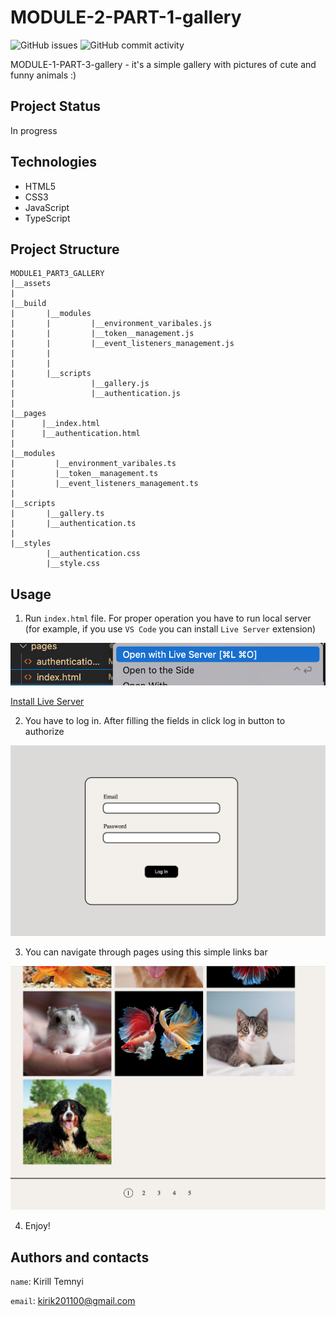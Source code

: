 # MODULE-2-PART-1-gallery #

![GitHub issues](https://img.shields.io/github/issues/MonkeyBoy248/module2_part1_gallery)
![GitHub commit activity](https://img.shields.io/github/commit-activity/w/MonkeyBoy248/module2_part1_gallery)

MODULE-1-PART-3-gallery - it's a simple gallery with pictures of cute and funny animals :)

## Project Status ##

In progress

## Technologies ##

* HTML5
* CSS3
* JavaScript
* TypeScript

## Project Structure ##

```
MODULE1_PART3_GALLERY
|__assets
|
|__build
|       |__modules
|       |         |__environment_varibales.js
|       |         |__token__management.js
|       |         |__event_listeners_management.js
|       |
|       |
|       |__scripts
|                 |__gallery.js
|                 |__authentication.js
|
|__pages
|      |__index.html
|      |__authentication.html
|
|__modules
|         |__environment_varibales.ts
|         |__token__management.ts
|         |__event_listeners_management.ts
|
|__scripts
|       |__gallery.ts
|       |__authentication.ts
|
|__styles
        |__authentication.css
        |__style.css
```

## Usage ##

1. Run `index.html` file. For proper operation you have to run local server (for example, if you use `VS Code` you can install `Live Server` extension)

![Open with Live Server](./assets/live_server_hint.png)

[Install Live Server](https://marketplace.visualstudio.com/items?itemName=ritwickdey.LiveServer)

2. You have to log in. After filling the fields in click log in button to authorize

![Log in form](./assets/login_form.png)

3. You can navigate through pages using this simple links bar

![Gallery](./assets/gallery.png)

4. Enjoy!

## Authors and contacts ##

``name``: Kirill Temnyi  

``email``: [kirik201100@gmail.com](mailto:kirik201100@gmail.com)


